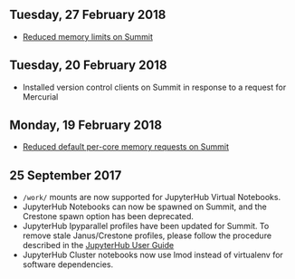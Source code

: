 ## Tuesday, 27 February 2018

* [Reduced memory limits on Summit](https://www.rc.colorado.edu/node/1094)

## Tuesday, 20 February 2018

* Installed version control clients on Summit in response to a request for Mercurial

## Monday, 19 February 2018

* [Reduced default per-core memory requests on Summit](https://www.rc.colorado.edu/node/1094)

## 25 September 2017

* `/work/` mounts are now supported for JupyterHub Virtual Notebooks.
* JupyterHub Notebooks can now be spawned on Summit, and the Crestone spawn option has been deprecated.
* JupyterHub Ipyparallel profiles have been updated for Summit. To remove stale Janus/Crestone profiles, please follow the procedure described in the [JupyterHub User Guide](https://github.com/ResearchComputing/jupyter-at-rc/wiki/JupyterHub-User-Guide#updating-your-jupyterhub-config)
* JupyterHub Cluster notebooks now use lmod instead of virtualenv for software dependencies.